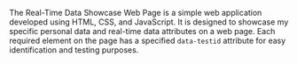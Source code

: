 The Real-Time Data Showcase Web Page is a simple web application developed using HTML, CSS, and JavaScript. It is designed to showcase my specific personal data and real-time data attributes on a web page. Each required element on the page has a specified `data-testid` attribute for easy identification and testing purposes.
